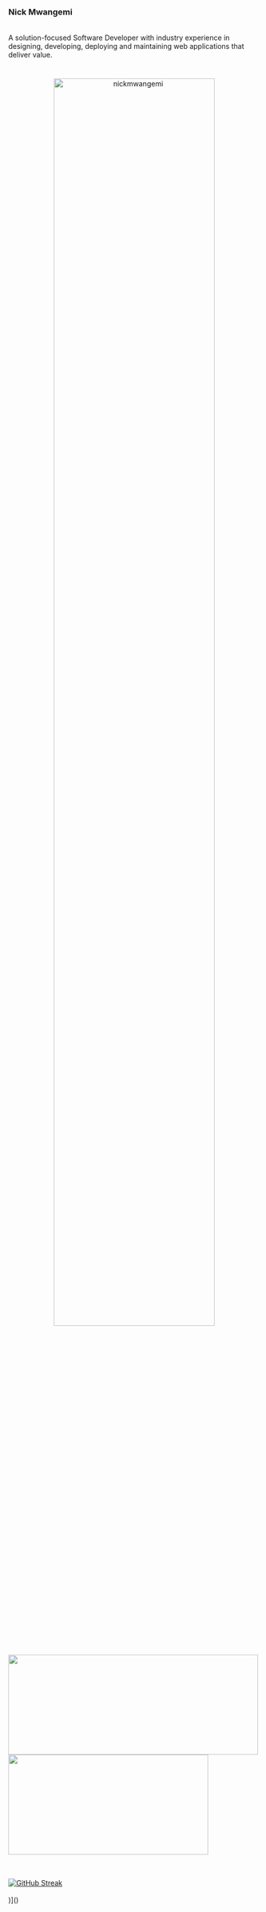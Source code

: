 ### Nick Mwangemi
<br>
A solution-focused Software Developer with industry experience in designing, developing, deploying and maintaining web applications
that deliver value.



#
<div align="center">
  <img align="center" alt="nickmwangemi" height="80%" width="80%" src="https://media.giphy.com/media/QRB6F0x3ptYHu/giphy.gif">
</div>




  
<br>
<br>
<div>
  <img height="200rem" width="500rem" src="https://github-readme-stats.vercel.app/api?username=nickmwangemi&show_icons=true&theme=tokyonight&include_all_commits=true&count_private=true"/> 
  <img height="200rem" width="400rem"  src="https://github-readme-stats.vercel.app/api/top-langs/?username=nickmwangemi&layout=compact&langs_count=7&theme=tokyonight"/>
</div>
<br>
<br> 

[![GitHub Streak](https://github-readme-streak-stats.herokuapp.com?user=nickmwangemi)](https://git.io/streak-stats)
<br>
<br>
)]()
